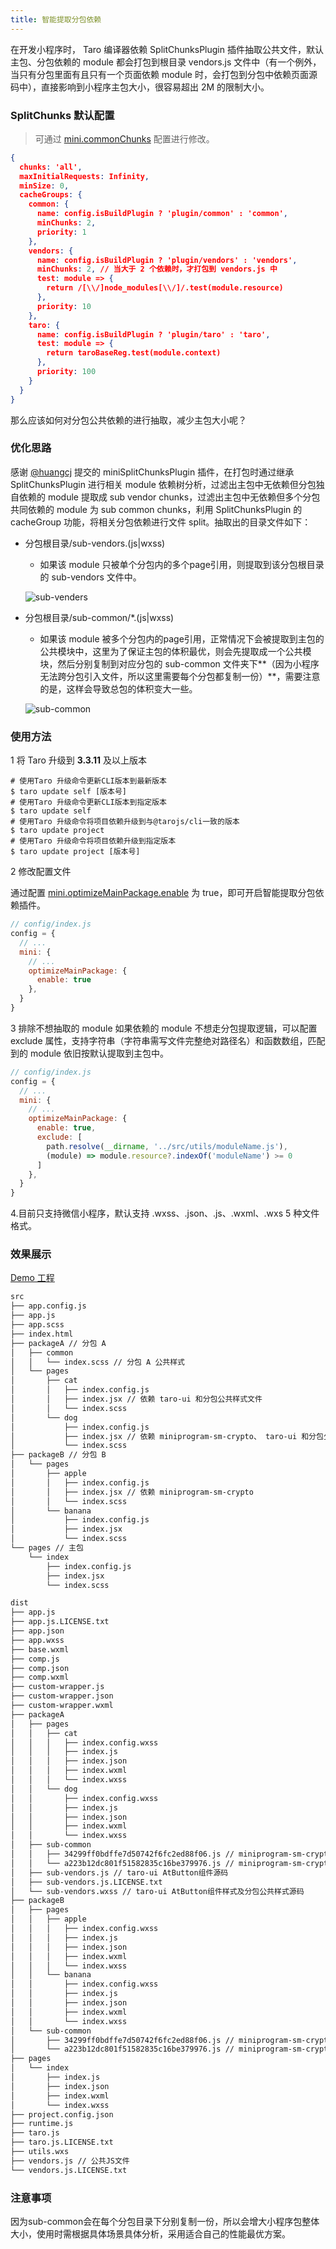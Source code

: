 ```yaml
---
title: 智能提取分包依赖
---
```


在开发小程序时， Taro 编译器依赖 SplitChunksPlugin 插件抽取公共文件，默认主包、分包依赖的 module 都会打包到根目录 vendors.js 文件中（有一个例外，当只有分包里面有且只有一个页面依赖 module 时，会打包到分包中依赖页面源码中），直接影响到小程序主包大小，很容易超出 2M 的限制大小。

### SplitChunks 默认配置

> 可通过 [mini.commonChunks](/docs/config-detail#minicommonchunks) 配置进行修改。

```json title="SplitChunks 默认配置"
{
  chunks: 'all',
  maxInitialRequests: Infinity,
  minSize: 0,
  cacheGroups: {
    common: {
      name: config.isBuildPlugin ? 'plugin/common' : 'common',
      minChunks: 2,
      priority: 1
    },
    vendors: {
      name: config.isBuildPlugin ? 'plugin/vendors' : 'vendors',
      minChunks: 2, // 当大于 2 个依赖时，才打包到 vendors.js 中
      test: module => {
        return /[\\/]node_modules[\\/]/.test(module.resource)
      },
      priority: 10
    },
    taro: {
      name: config.isBuildPlugin ? 'plugin/taro' : 'taro',
      test: module => {
        return taroBaseReg.test(module.context)
      },
      priority: 100
    }
  }
}
```

那么应该如何对分包公共依赖的进行抽取，减少主包大小呢？

### 优化思路

感谢 [@huangcj](https://github.com/huangcj99) 提交的 miniSplitChunksPlugin 插件，在打包时通过继承 SplitChunksPlugin 进行相关 module 依赖树分析，过滤出主包中无依赖但分包独自依赖的 module 提取成 sub vendor chunks，过滤出主包中无依赖但多个分包共同依赖的 module 为 sub common chunks，利用 SplitChunksPlugin 的 cacheGroup 功能，将相关分包依赖进行文件 split。抽取出的目录文件如下：

- 分包根目录/sub-vendors.(js|wxss)

  - 如果该 module 只被单个分包内的多个page引用，则提取到该分包根目录的 sub-vendors 文件中。

  ![sub-venders](https://img13.360buyimg.com/imagetools/jfs/t1/205404/34/21044/222198/6256e36cE62a6c078/93671ab13f3df367.png)

- 分包根目录/sub-common/*.(js|wxss)

  - 如果该 module 被多个分包内的page引用，正常情况下会被提取到主包的公共模块中，这里为了保证主包的体积最优，则会先提取成一个公共模块，然后分别复制到对应分包的 sub-common 文件夹下**（因为小程序无法跨分包引入文件，所以这里需要每个分包都复制一份）**，需要注意的是，这样会导致总包的体积变大一些。

  ![sub-common](https://img12.360buyimg.com/imagetools/jfs/t1/136245/21/26437/256225/6256e36dE6a1c438f/43dfcf54cf443ca0.png)
  
### 使用方法

1 将 Taro 升级到 **3.3.11** 及以上版本

```shell title="升级版本"
# 使用Taro 升级命令更新CLI版本到最新版本
$ taro update self [版本号]
# 使用Taro 升级命令更新CLI版本到指定版本
$ taro update self
# 使用Taro 升级命令将项目依赖升级到与@tarojs/cli一致的版本
$ taro update project 
# 使用Taro 升级命令将项目依赖升级到指定版本
$ taro update project [版本号]
```

2 修改配置文件

通过配置 [mini.optimizeMainPackage.enable](/docs/config-detail#minioptimizemainpackage) 为 true，即可开启智能提取分包依赖插件。

```js title="开启智能提取分包依赖"
// config/index.js
config = {
  // ...
  mini: {
    // ...
    optimizeMainPackage: {
      enable: true
    },
  }
}
```

3 排除不想抽取的 module
如果依赖的 module 不想走分包提取逻辑，可以配置 exclude 属性，支持字符串（字符串需写文件完整绝对路径名）和函数数组，匹配到的 module 依旧按默认提取到主包中。

```js title="开启智能提取分包依赖"
// config/index.js
config = {
  // ...
  mini: {
    // ...
    optimizeMainPackage: {
      enable: true,
      exclude: [
        path.resolve(__dirname, '../src/utils/moduleName.js'), 
        (module) => module.resource?.indexOf('moduleName') >= 0
      ]
    },
  }
}
```

4.目前只支持微信小程序，默认支持 .wxss、.json、.js、.wxml、.wxs 5 种文件格式。

### 效果展示

[Demo 工程](https://github.com/NervJS/taro/tree/feat/webpack5/examples/mini-split-chunks-plugin)

```bash title="源文件工程目录"
src
├── app.config.js
├── app.js
├── app.scss
├── index.html
├── packageA // 分包 A
│   ├── common
│   │   └── index.scss // 分包 A 公共样式
│   └── pages
│       ├── cat
│       │   ├── index.config.js
│       │   ├── index.jsx // 依赖 taro-ui 和分包公共样式文件
│       │   └── index.scss
│       └── dog
│           ├── index.config.js
│           ├── index.jsx // 依赖 miniprogram-sm-crypto、 taro-ui 和分包公共样式文件
│           └── index.scss
├── packageB // 分包 B
│   └── pages
│       ├── apple
│       │   ├── index.config.js
│       │   ├── index.jsx // 依赖 miniprogram-sm-crypto
│       │   └── index.scss
│       └── banana
│           ├── index.config.js
│           ├── index.jsx
│           └── index.scss
└── pages // 主包
    └── index
        ├── index.config.js
        ├── index.jsx
        └── index.scss
```

```bash title="输出工程目录"
dist
├── app.js
├── app.js.LICENSE.txt
├── app.json
├── app.wxss
├── base.wxml
├── comp.js
├── comp.json
├── comp.wxml
├── custom-wrapper.js
├── custom-wrapper.json
├── custom-wrapper.wxml
├── packageA
│   ├── pages
│   │   ├── cat
│   │   │   ├── index.config.wxss
│   │   │   ├── index.js
│   │   │   ├── index.json
│   │   │   ├── index.wxml
│   │   │   └── index.wxss
│   │   └── dog
│   │       ├── index.config.wxss
│   │       ├── index.js
│   │       ├── index.json
│   │       ├── index.wxml
│   │       └── index.wxss
│   ├── sub-common 
│   │   ├── 34299ff0bdffe7d50742f6fc2ed88f06.js // miniprogram-sm-crypto 依赖模块 jsbn 源码
│   │   └── a223b12dc801f51582835c16be379976.js // miniprogram-sm-crypto 源码
│   ├── sub-vendors.js // taro-ui AtButton组件源码
│   ├── sub-vendors.js.LICENSE.txt
│   └── sub-vendors.wxss // taro-ui AtButton组件样式及分包公共样式源码
├── packageB
│   ├── pages
│   │   ├── apple
│   │   │   ├── index.config.wxss
│   │   │   ├── index.js
│   │   │   ├── index.json
│   │   │   ├── index.wxml
│   │   │   └── index.wxss
│   │   └── banana
│   │       ├── index.config.wxss
│   │       ├── index.js
│   │       ├── index.json
│   │       ├── index.wxml
│   │       └── index.wxss
│   └── sub-common
│       ├── 34299ff0bdffe7d50742f6fc2ed88f06.js // miniprogram-sm-crypto 依赖模块 jsbn 源码 
│       └── a223b12dc801f51582835c16be379976.js // miniprogram-sm-crypto 源码
├── pages
│   └── index
│       ├── index.js
│       ├── index.json
│       ├── index.wxml
│       └── index.wxss
├── project.config.json
├── runtime.js
├── taro.js
├── taro.js.LICENSE.txt
├── utils.wxs
├── vendors.js // 公共JS文件
└── vendors.js.LICENSE.txt
```

### 注意事项

因为sub-common会在每个分包目录下分别复制一份，所以会增大小程序包整体大小，使用时需根据具体场景具体分析，采用适合自己的性能最优方案。
